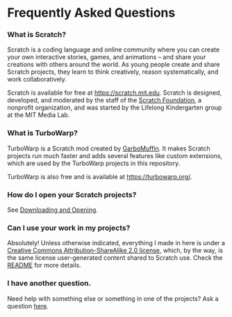 # Frequently Asked Questions

### What is Scratch?

Scratch is a coding language and online community where you can create your own interactive stories, games, and animations – and share your creations with others around the world. As young people create and share Scratch projects, they learn to think creatively, reason systematically, and work collaboratively.

Scratch is available for free at https://scratch.mit.edu. Scratch is designed, developed, and moderated by the staff of the [Scratch Foundation](https://www.scratchfoundation.org/), a nonprofit organization, and was started by the Lifelong Kindergarten group at the MIT Media Lab.

### What is TurboWarp?

TurboWarp is a Scratch mod created by [GarboMuffin](https://scratch.mit.edu/users/GarboMuffin/). It makes Scratch projects run much faster and adds several features like custom extensions, which are used by the TurboWarp projects in this repository.

TurboWarp is also free and is available at https://turbowarp.org/.

### How do I open your Scratch projects?

See [Downloading and Opening](https://github.com/DNin01/Scratch-projects/blob/main/INSTALLING.md).

### Can I use your work in my projects?

Absolutely! Unless otherwise indicated, everything I made in here is under a [Creative Commons Attribution-ShareAlike 2.0 license](https://creativecommons.org/licenses/by-sa/2.0/legalcode), which, by the way, is the same license user-generated content shared to Scratch use. Check the [README](https://github.com/DNin01/Scratch-projects/blob/main/README.md#license-and-giving-credit) for more details.

### I have another question.

Need help with something else or something in one of the projects? Ask a question [here](https://github.com/DNin01/Scratch-projects/discussions/new?category=questions-and-help).
